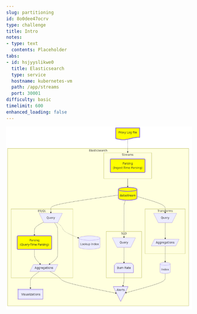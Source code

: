 ```yaml
---
slug: partitioning
id: 8o0dee47ocrv
type: challenge
title: Intro
notes:
- type: text
  contents: Placeholder
tabs:
- id: hsjyyslikwe0
  title: Elasticsearch
  type: service
  hostname: kubernetes-vm
  path: /app/streams
  port: 30001
difficulty: basic
timelimit: 600
enhanced_loading: false
---
```

![1_arch.mmd.png](../assets/1_arch.mmd.png)